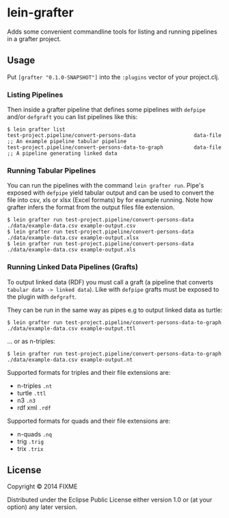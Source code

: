 # lein-grafter

Adds some convenient commandline tools for listing and running
pipelines in a grafter project.

## Usage

Put `[grafter "0.1.0-SNAPSHOT"]` into the `:plugins` vector of your project.clj.

### Listing Pipelines

Then inside a grafter pipeline that defines some pipelines with
`defpipe` and/or `defgraft` you can list pipelines like this:

    $ lein grafter list
    test-project.pipeline/convert-persons-data                   data-file                      ;; An example pipeline tabular pipeline
    test-project.pipeline/convert-persons-data-to-graph          data-file                      ;; A pipeline generating linked data

### Running Tabular Pipelines

You can run the pipelines with the command `lein grafter run`.  Pipe's
exposed with `defpipe` yield tabular output and can be used to convert
the file into csv, xls or xlsx (Excel formats) by for example running.
Note how grafter infers the format from the output files file
extension.

    $ lein grafter run test-project.pipeline/convert-persons-data ./data/example-data.csv example-output.csv
    $ lein grafter run test-project.pipeline/convert-persons-data ./data/example-data.csv example-output.xlsx
    $ lein grafter run test-project.pipeline/convert-persons-data ./data/example-data.csv example-output.xls

### Running Linked Data Pipelines (Grafts)

To output linked data (RDF) you must call a graft (a pipeline that
converts `tabular data -> linked data`).  Like with `defpipe` grafts
must be exposed to the plugin with `defgraft`.

They can be run in the same way as pipes e.g to output linked data as
turtle:

    $ lein grafter run test-project.pipeline/convert-persons-data-to-graph ./data/example-data.csv example-output.ttl

... or as n-triples:

    $ lein grafter run test-project.pipeline/convert-persons-data-to-graph ./data/example-data.csv example-output.nt

Supported formats for triples and their file extensions are:

- n-triples `.nt`
- turtle `.ttl`
- n3 `.n3`
- rdf xml `.rdf`

Supported formats for quads and their file extensions are:

- n-quads `.nq`
- trig `.trig`
- trix `.trix`

## License

Copyright © 2014 FIXME

Distributed under the Eclipse Public License either version 1.0 or (at
your option) any later version.
